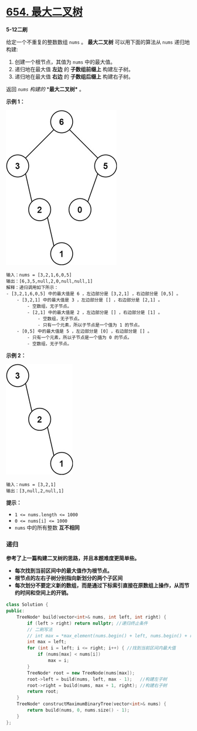 # [654. 最大二叉树](https://leetcode-cn.com/problems/maximum-binary-tree/)

**5-12二刷**

给定一个不重复的整数数组 `nums` 。 **最大二叉树** 可以用下面的算法从 `nums` 递归地构建:

1. 创建一个根节点，其值为 `nums` 中的最大值。
2. 递归地在最大值 **左边** 的 **子数组前缀上** 构建左子树。
3. 递归地在最大值 **右边** 的 **子数组后缀上** 构建右子树。

返回 *`nums` 构建的* ***最大二叉树\*** 。

**示例 1：**

![img](../../Images/14.最大二叉树.assets/tree1.jpg)

```
输入：nums = [3,2,1,6,0,5]
输出：[6,3,5,null,2,0,null,null,1]
解释：递归调用如下所示：
- [3,2,1,6,0,5] 中的最大值是 6 ，左边部分是 [3,2,1] ，右边部分是 [0,5] 。
    - [3,2,1] 中的最大值是 3 ，左边部分是 [] ，右边部分是 [2,1] 。
        - 空数组，无子节点。
        - [2,1] 中的最大值是 2 ，左边部分是 [] ，右边部分是 [1] 。
            - 空数组，无子节点。
            - 只有一个元素，所以子节点是一个值为 1 的节点。
    - [0,5] 中的最大值是 5 ，左边部分是 [0] ，右边部分是 [] 。
        - 只有一个元素，所以子节点是一个值为 0 的节点。
        - 空数组，无子节点。
```

**示例 2：**

![img](../../Images/14.最大二叉树.assets/tree2.jpg)

```
输入：nums = [3,2,1]
输出：[3,null,2,null,1]
```

**提示：**

- `1 <= nums.length <= 1000`
- `0 <= nums[i] <= 1000`
- `nums` 中的所有整数 **互不相同**

### 递归

**参考了上一篇构建二叉树的思路，并且本题难度更简单些。**

- **每次找到当前区间中的最大值作为根节点。**
- **根节点的左右子树分别指向新划分的两个子区间**
- **每次划分不要定义新的数组，而是通过下标索引直接在原数组上操作，从而节约时间和空间上的开销。**

```c++
class Solution {
public:
    TreeNode* build(vector<int>& nums, int left, int right) {
        if (left > right) return nullptr; //递归终止条件
        // 二刷写法
        // int max = *max_element(nums.begin() + left, nums.begin() + right + 1);
        int max = left;
        for (int i = left; i <= right; i++) { //找到当前区间内最大值
            if (nums[max] < nums[i])
                max = i;
        }
        TreeNode* root = new TreeNode(nums[max]);
        root->left = build(nums, left, max - 1);   //构建左子树
        root->right = build(nums, max + 1, right); //构建右子树
        return root;
    }
    TreeNode* constructMaximumBinaryTree(vector<int>& nums) {
        return build(nums, 0, nums.size() - 1);
    }
};
```

